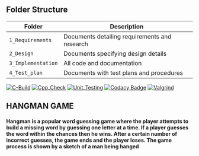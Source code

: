 ## Folder Structure
Folder             | Description
-------------------| -----------------------------------------
`1_Requirements`   | Documents detailing requirements and research
`2_Design`         | Documents specifying design details
`3_Implementation` | All code and documentation
`4_Test_plan`      | Documents with test plans and procedures


[![C-Build](https://github.com/ragasrikonakalla/Ltts_mini_project/actions/workflows/c-build.yml/badge.svg?branch=master)](https://github.com/ragasrikonakalla/Ltts_mini_project/actions/workflows/c-build.yml)                 [![Cpp_Check](https://github.com/ragasrikonakalla/Ltts_mini_project/actions/workflows/cpp_check.yml/badge.svg)](https://github.com/ragasrikonakalla/Ltts_mini_project/actions/workflows/cpp_check.yml)      [![Unit_Testing](https://github.com/ragasrikonakalla/Ltts_mini_project/actions/workflows/unit_test.yml/badge.svg)](https://github.com/ragasrikonakalla/Ltts_mini_project/actions/workflows/unit_test.yml)       [![Codacy Badge](https://app.codacy.com/project/badge/Grade/1be6d107dabc4da9816279f0e50d9f87)](https://www.codacy.com/gh/ragasrikonakalla/Ltts_mini_project/dashboard?utm_source=github.com&amp;utm_medium=referral&amp;utm_content=ragasrikonakalla/Ltts_mini_project&amp;utm_campaign=Badge_Grade)      [![Valgrind](https://github.com/ragasrikonakalla/Ltts_mini_project/actions/workflows/Valgrind.yml/badge.svg)](https://github.com/ragasrikonakalla/Ltts_mini_project/actions/workflows/Valgrind.yml)

## HANGMAN GAME  
#### Hangman is a popular word guessing game where the player attempts to build a missing word by guessing one letter at a time. If a player guesses the word within the chances then he wins.   After a certain number of incorrect guesses, the game ends and the player loses. The game process is shown by a sketch of a man being hanged    

